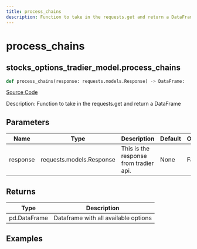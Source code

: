 ```yaml
---
title: process_chains
description: Function to take in the requests.get and return a DataFrame
---
```

# process_chains

## stocks_options_tradier_model.process_chains

```python
def process_chains(response: requests.models.Response) -> DataFrame:
```
[Source Code](https://github.com/OpenBB-finance/OpenBBTerminal/tree/main/openbb_terminal/stocks/options/tradier_model.py#L190)

Description: Function to take in the requests.get and return a DataFrame

## Parameters

| Name | Type | Description | Default | Optional |
| ---- | ---- | ----------- | ------- | -------- |
| response | requests.models.Response | This is the response from tradier api. | None | False |

## Returns

| Type | Description |
| ---- | ----------- |
| pd.DataFrame | Dataframe with all available options |

## Examples

